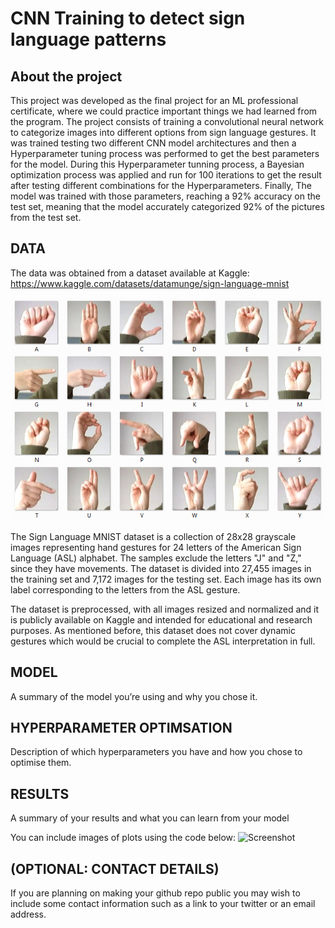 # CNN Training to detect sign language patterns 


## About the project
This project was developed as the final project for an ML professional certificate, where we could practice important things we had learned from the program. The project consists of training a convolutional neural network to categorize images into different options from sign language gestures. It was trained testing two different CNN model architectures and then a Hyperparameter tuning process was performed to get the best parameters for the model. During this Hyperparameter tunning process, a Bayesian optimization process was applied and run for 100 iterations to get the result after testing different combinations for the Hyperparameters. Finally, The model was trained with those parameters, reaching a 92% accuracy on the test set, meaning that the model accurately categorized 92% of the pictures from the test set.


## DATA
The data was obtained from a dataset available at Kaggle:
https://www.kaggle.com/datasets/datamunge/sign-language-mnist

![Screenshot](amer_sign2.png)

The Sign Language MNIST dataset is a collection of 28x28 grayscale images representing hand gestures for 24 letters of the American Sign Language (ASL) alphabet. The samples exclude the letters "J" and "Z," since they have movements. The dataset is divided into 27,455 images in the training set and 7,172 images for the testing set. Each image has its own label corresponding to the letters from the ASL gesture.

The dataset is preprocessed, with all images resized and normalized and it is publicly available on Kaggle and intended for educational and research purposes. As mentioned before, this dataset does not cover dynamic gestures which would be crucial to complete the ASL interpretation in full.

## MODEL 
A summary of the model you’re using and why you chose it. 

## HYPERPARAMETER OPTIMSATION
Description of which hyperparameters you have and how you chose to optimise them. 

## RESULTS
A summary of your results and what you can learn from your model 

You can include images of plots using the code below:
![Screenshot](image.png)

## (OPTIONAL: CONTACT DETAILS)
If you are planning on making your github repo public you may wish to include some contact information such as a link to your twitter or an email address. 
